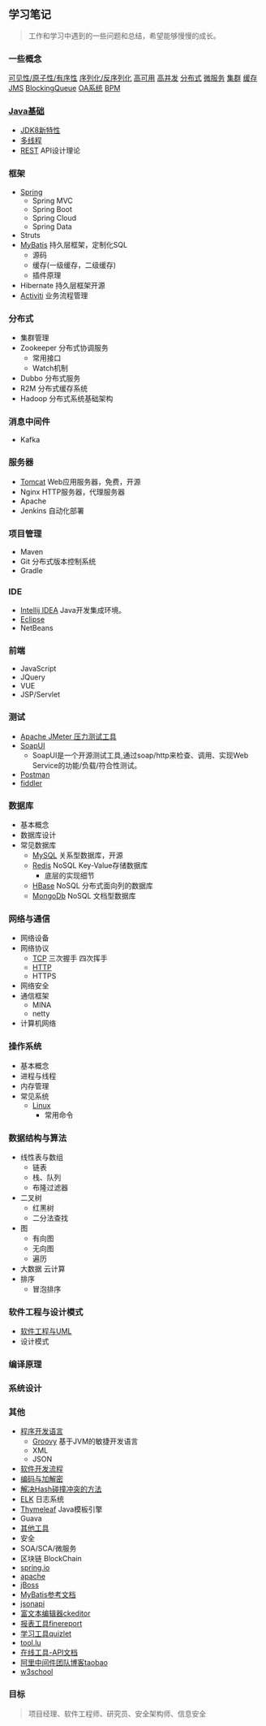 ## 学习笔记

> 工作和学习中遇到的一些问题和总结，希望能够慢慢的成长。

### 一些概念
[可见性/原子性/有序性](Basic-Concept.md#可见性-原子性-有序性)
[序列化/反序列化](Basic-Concept.md#序列化-反序列化)
[高可用](Basic-Concept.md#高可用)
[高并发](Basic-Concept.md#高并发)
[分布式](Basic-Concept.md#分布式)
[微服务](Basic-Concept.md#微服务)
[集群](Basic-Concept.md#集群)
[缓存](Basic-Concept.md#缓存)
[JMS](Basic-Concept.md#JMS)
[BlockingQueue](Basic-Concept.md#BlockingQueue)
[OA系统](Basic-Concept.md#OA系统)
[BPM](Basic-Concept.md#BPM)

### [Java基础](Java/Index.md)
- [JDK8新特性](Java/JDK8.md)
- [多线程](Java/Multi-thread.md)
- [REST](Java/RESTful-API.md)  API设计理论


### 框架
- [Spring](Framework/Spring/Index.md)
    - Spring MVC
    - Spring Boot
    - Spring Cloud
    - Spring Data
- Struts
- [MyBatis](Framework/MyBatis/MyBatis.md) 持久层框架，定制化SQL
    - 源码
    - 缓存(一级缓存，二级缓存)
    - 插件原理
- Hibernate 持久层框架开源
- [Activiti](Workflow/Index.md)  业务流程管理


### 分布式
- 集群管理
- Zookeeper 分布式协调服务
    - 常用接口
    - Watch机制
- Dubbo 分布式服务
- R2M  分布式缓存系统
- Hadoop  分布式系统基础架构


### 消息中间件
- Kafka


### 服务器
- [Tomcat](Apache/Tomcat.md)  Web应用服务器，免费，开源
- Nginx HTTP服务器，代理服务器
- Apache
- Jenkins 自动化部署


### 项目管理
- Maven
- Git 分布式版本控制系统
- Gradle


### IDE
- [Intellij IDEA](IDE/IDEA.md)  Java开发集成环境。
- [Eclipse](IDE/Eclipse.md)
- NetBeans


### 前端
- JavaScript
- JQuery
- VUE
- JSP/Servlet

### 测试
- [Apache JMeter 压力测试工具](Apache/JMeter.md)
- [SoapUI](https://www.soapui.org/)
    - SoapUI是一个开源测试工具,通过soap/http来检查、调用、实现Web Service的功能/负载/符合性测试。
- [Postman](https://www.getpostman.com/)
- [fiddler]()


### 数据库
- 基本概念
- 数据库设计
- 常见数据库
    - [MySQL](DataBase/MySQL/MySQL.md)  关系型数据库，开源
    - [Redis](DataBase/Redis/Redis.md)  NoSQL Key-Value存储数据库
        - 底层的实现细节
    - [HBase](DataBase/HBase.md)  NoSQL 分布式面向列的数据库
    - [MongoDb](DataBase/MongoDb.md) NoSQL 文档型数据库


### 网络与通信
- 网络设备
- 网络协议
    - [TCP](Network/TCP.md) 三次握手 四次挥手  
    - [HTTP](Network/HTTP.md)
    - HTTPS
- 网络安全
- 通信框架
    - MINA
    - netty
- 计算机网络


### 操作系统
- 基本概念
- 进程与线程
- 内存管理
- 常见系统
    - [Linux](System/Linux/Linux.md)
        - 常用命令


### 数据结构与算法
- 线性表与数组
    - 链表
    - 栈、队列
    - 布隆过滤器
- 二叉树
    - 红黑树
    - 二分法查找
- 图
    - 有向图
    - 无向图
    - 遍历
- 大数据 云计算
- 排序
    - 冒泡排序


### 软件工程与设计模式
- [软件工程与UML](其他/Other/Software-Engineering.md)
- 设计模式


### 编译原理


### 系统设计


### 其他

- [程序开发语言](Language/Language.md)
    - [Groovy](Language/Groovy.md) 基于JVM的敏捷开发语言
    - XML
    - JSON
- [软件开发流程](其他/Other/Software-development-process.md)
- [编码与加解密](其他/Other/Cryptography.md)
- [解决Hash碰撞冲突的方法](其他/Other/Hash.md)
- [ELK](System/ELK.md) 日志系统
- [Thymeleaf](Java/Thymeleaf.md)  Java模板引擎
- Guava
- [其他工具](其他/Tools-Other.md)
- 安全
- SOA/SCA/微服务
- 区块链 BlockChain
- [spring.io](https://spring.io/)
- [apache](http://apache.org/)
- [jBoss](https://www.jboss.org/)
- [MyBatis参考文档](http://www.mybatis.org/mybatis-3/zh/index.html)
- [jsonapi](http://jsonapi.org/)
- [富文本编辑器ckeditor](https://ckeditor.com/ckeditor-4/)
- [报表工具finereport](http://www.finereport.com/)
- [学习工具quizlet](https://quizlet.com/zh-cn)
- [tool.lu](https://tool.lu/)
- [在线工具-API文档](http://tool.oschina.net/apidocs/apidoc?api=jdk-zh)
- [阿里中间件团队博客taobao](http://jm.taobao.org/)
- [w3school](http://www.w3school.com.cn)


### 目标

> 项目经理、软件工程师、研究员、安全架构师、信息安全
